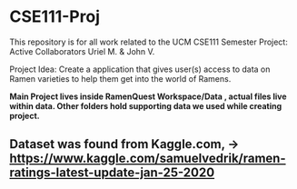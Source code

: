 # CSE111-Proj
This repository is for all work related to the UCM CSE111 Semester Project: Active Collaborators Uriel M. &amp; John V.

Project Idea: Create a application that gives user(s) access to data on Ramen varieties to help them get into the world of Ramens.


**Main Project lives inside RamenQuest Workspace/Data , actual files live within data. Other folders hold supporting data we used while creating project.**

## Dataset was found from Kaggle.com, -> https://www.kaggle.com/samuelvedrik/ramen-ratings-latest-update-jan-25-2020
